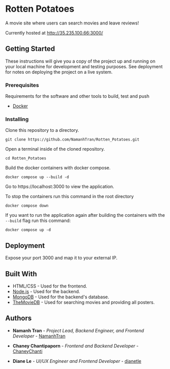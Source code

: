 # Rotten Potatoes

A movie site where users can search movies and leave reviews!

Currently hosted at http://35.235.100.66:3000/

## Getting Started

These instructions will give you a copy of the project up and running on
your local machine for development and testing purposes. See deployment
for notes on deploying the project on a live system.

### Prerequisites

Requirements for the software and other tools to build, test and push 
- [Docker](https://docs.docker.com/get-docker/)

### Installing

Clone this repository to a directory.

    git clone https://github.com/NamanhTran/Rotten_Potatoes.git

Open a terminal inside of the cloned repository.
    
    cd Rotten_Potatoes

Build the docker containers with docker compose.

    docker compose up --build -d

Go to https://localhost:3000 to view the application.

To stop the containers run this command in the root directory 

    docker compose down

If you want to run the application again after building the containers with the ```--build``` flag run this command:

    docker compose up -d

## Deployment

Expose your port 3000 and map it to your external IP.

## Built With
  - HTML/CSS - Used for the frontend.
  - [Node.js](https://nodejs.org/en/) - Used for the backend.
  - [MongoDB](https://www.mongodb.com/) - Used for the backend's database.
  - [TheMovieDB](https://www.themoviedb.org/documentation/api?language=en-US) - Used for searching movies and providing all posters.

## Authors

  - **Namanh Tran** - *Project Lead, Backend Engineer, and Frontend Developer* -
    [NamanhTran](https://github.com/NamanhTran)
  
  - **Chaney Chantipaporn** - *Frontend and Backend Developer* -
    [ChaneyChanti](https://github.com/ChaneyChanti)

  - **Diane Le** - *UI/UX Engineer and Frontend Developer* -
    [dianetle](https://github.com/dianetle)

